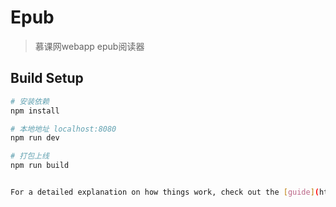 # Epub

> 慕课网webapp epub阅读器

## Build Setup

``` bash
# 安装依赖
npm install

# 本地地址 localhost:8080
npm run dev

# 打包上线
npm run build


For a detailed explanation on how things work, check out the [guide](http://vuejs-templates.github.io/webpack/) and [docs for vue-loader](http://vuejs.github.io/vue-loader).
